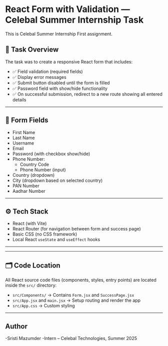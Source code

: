 # React Form with Validation — Celebal Summer Internship Task

This is Celebal Summer Internship First assignment.

## 🚀 Task Overview

The task was to create a responsive React form that includes:

- ✅ Field validation (required fields)
- ✅ Display error messages
- ✅ Submit button disabled until the form is filled
- ✅ Password field with show/hide functionality
- ✅ On successful submission, redirect to a new route showing all entered details


---

## 🧩 Form Fields

- First Name
- Last Name
- Username
- Email
- Password (with checkbox show/hide)
- Phone Number:
  - Country Code 
  - Phone Number (input)
- Country (dropdown)
- City (dropdown based on selected country)
- PAN Number
- Aadhar Number

---

## ⚙️ Tech Stack

- React (with Vite)
- React Router (for navigation between form and success page)
- Basic CSS (no CSS framework)
- Local React `useState` and `useEffect` hooks

---
---

## 🗂️ Code Location

All React source code files (components, styles, entry points) are located inside the `src/` directory:

- `src/Components/` → Contains `Form.jsx` and `SuccessPage.jsx`
- `src/App.jsx` and `main.jsx` → Setup routing and render the app
- `src/App.css` → Custom styling
---

## Author
-Sristi Mazumder
-Intern – Celebal Technologies, Summer 2025
